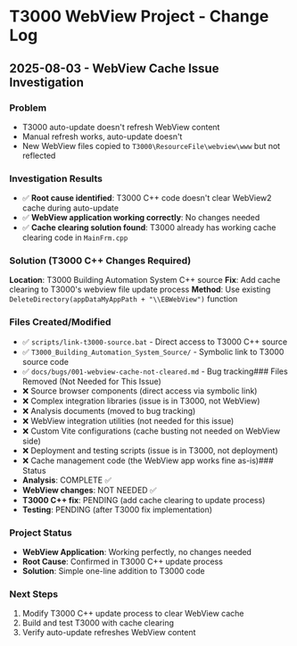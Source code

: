 # T3000 WebView Project - Change Log

## 2025-08-03 - WebView Cache Issue Investigation

### Problem
- T3000 auto-update doesn't refresh WebView content
- Manual refresh works, auto-update doesn't
- New WebView files copied to `T3000\ResourceFile\webview\www` but not reflected

### Investigation Results
- ✅ **Root cause identified**: T3000 C++ code doesn't clear WebView2 cache during auto-update
- ✅ **WebView application working correctly**: No changes needed
- ✅ **Cache clearing solution found**: T3000 already has working cache clearing code in `MainFrm.cpp`

### Solution (T3000 C++ Changes Required)
**Location**: T3000 Building Automation System C++ source
**Fix**: Add cache clearing to T3000's webview file update process
**Method**: Use existing `DeleteDirectory(appDataMyAppPath + "\\EBWebView")` function

### Files Created/Modified
- ✅ `scripts/link-t3000-source.bat` - Direct access to T3000 C++ source
- ✅ `T3000_Building_Automation_System_Source/` - Symbolic link to T3000 source code
- ✅ `docs/bugs/001-webview-cache-not-cleared.md` - Bug tracking### Files Removed (Not Needed for This Issue)
- ❌ Source browser components (direct access via symbolic link)
- ❌ Complex integration libraries (issue is in T3000, not WebView)
- ❌ Analysis documents (moved to bug tracking)
- ❌ WebView integration utilities (not needed for this issue)
- ❌ Custom Vite configurations (cache busting not needed on WebView side)
- ❌ Deployment and testing scripts (issue is in T3000, not deployment)
- ❌ Cache management code (the WebView app works fine as-is)### Status
- **Analysis**: COMPLETE ✅
- **WebView changes**: NOT NEEDED ✅
- **T3000 C++ fix**: PENDING (add cache clearing to update process)
- **Testing**: PENDING (after T3000 fix implementation)

### Project Status
- **WebView Application**: Working perfectly, no changes needed
- **Root Cause**: Confirmed in T3000 C++ update process
- **Solution**: Simple one-line addition to T3000 code

### Next Steps
1. Modify T3000 C++ update process to clear WebView cache
2. Build and test T3000 with cache clearing
3. Verify auto-update refreshes WebView content
